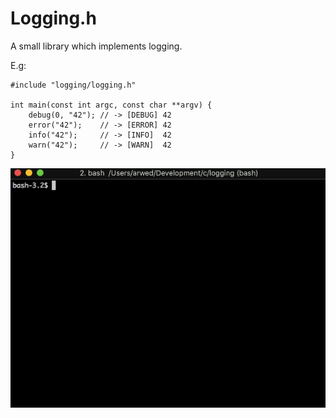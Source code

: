 # Logging.h

A small library which implements logging.

E.g:
```
#include "logging/logging.h"

int main(const int argc, const char **argv) {
	debug(0, "42"); // -> [DEBUG] 42
	error("42");    // -> [ERROR] 42
	info("42");     // -> [INFO]  42
	warn("42");     // -> [WARN]  42
}
```

![](https://github.com/Pfeifenjoy/logging.h/blob/master/images/example.gif)
